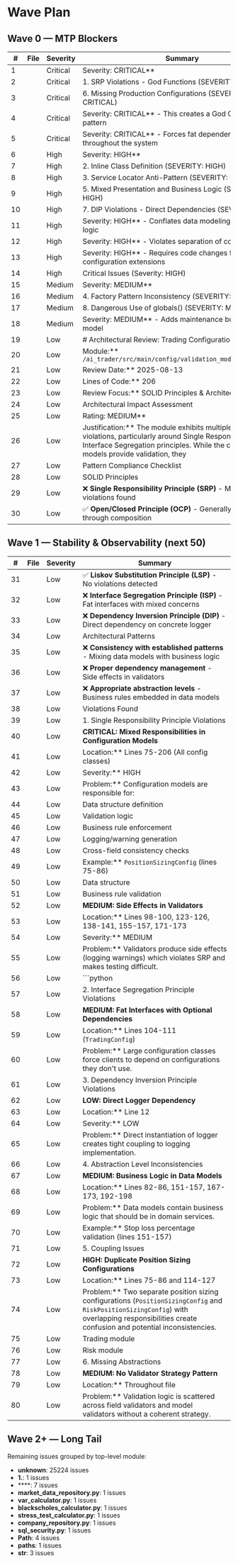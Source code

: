 # Wave Plan
## Wave 0 — MTP Blockers
| # | File | Severity | Summary |
|---|---|---|---|
| 1 |  | Critical | Severity: CRITICAL** |
| 2 |  | Critical | 1. SRP Violations - God Functions (SEVERITY: CRITICAL) |
| 3 |  | Critical | 6. Missing Production Configurations (SEVERITY: CRITICAL) |
| 4 |  | Critical | Severity: CRITICAL** - This creates a God Object anti-pattern |
| 5 |  | Critical | Severity: CRITICAL** - Forces fat dependencies throughout the system |
| 6 |  | High | Severity: HIGH** |
| 7 |  | High | 2. Inline Class Definition (SEVERITY: HIGH) |
| 8 |  | High | 3. Service Locator Anti-Pattern (SEVERITY: HIGH) |
| 9 |  | High | 5. Mixed Presentation and Business Logic (SEVERITY: HIGH) |
| 10 |  | High | 7. DIP Violations - Direct Dependencies (SEVERITY: HIGH) |
| 11 |  | High | Severity: HIGH** - Conflates data modeling with business logic |
| 12 |  | High | Severity: HIGH** - Violates separation of concerns |
| 13 |  | High | Severity: HIGH** - Requires code changes for configuration extensions |
| 14 |  | High | Critical Issues (Severity: HIGH) |
| 15 |  | Medium | Severity: MEDIUM** |
| 16 |  | Medium | 4. Factory Pattern Inconsistency (SEVERITY: MEDIUM) |
| 17 |  | Medium | 8. Dangerous Use of globals() (SEVERITY: MEDIUM) |
| 18 |  | Medium | Severity: MEDIUM** - Adds maintenance burden to core model |
| 19 |  | Low | # Architectural Review: Trading Configuration Models |
| 20 |  | Low | Module:** `/ai_trader/src/main/config/validation_models/trading.py` |
| 21 |  | Low | Review Date:** 2025-08-13 |
| 22 |  | Low | Lines of Code:** 206 |
| 23 |  | Low | Review Focus:** SOLID Principles & Architectural Integrity |
| 24 |  | Low | Architectural Impact Assessment |
| 25 |  | Low | Rating: MEDIUM** |
| 26 |  | Low | Justification:** The module exhibits multiple SOLID violations, particularly around Single Responsibility and Interface Segregation principles. While the configuration models provide validation, they  |
| 27 |  | Low | Pattern Compliance Checklist |
| 28 |  | Low | SOLID Principles |
| 29 |  | Low | ❌ **Single Responsibility Principle (SRP)** - Multiple violations found |
| 30 |  | Low | ✅ **Open/Closed Principle (OCP)** - Generally compliant through composition |

## Wave 1 — Stability & Observability (next 50)
| # | File | Severity | Summary |
|---|---|---|---|
| 31 |  | Low | ✅ **Liskov Substitution Principle (LSP)** - No violations detected |
| 32 |  | Low | ❌ **Interface Segregation Principle (ISP)** - Fat interfaces with mixed concerns |
| 33 |  | Low | ❌ **Dependency Inversion Principle (DIP)** - Direct dependency on concrete logger |
| 34 |  | Low | Architectural Patterns |
| 35 |  | Low | ❌ **Consistency with established patterns** - Mixing data models with business logic |
| 36 |  | Low | ❌ **Proper dependency management** - Side effects in validators |
| 37 |  | Low | ❌ **Appropriate abstraction levels** - Business rules embedded in data models |
| 38 |  | Low | Violations Found |
| 39 |  | Low | 1. Single Responsibility Principle Violations |
| 40 |  | Low | **CRITICAL: Mixed Responsibilities in Configuration Models** |
| 41 |  | Low | Location:** Lines 75-206 (All config classes) |
| 42 |  | Low | Severity:** HIGH |
| 43 |  | Low | Problem:** Configuration models are responsible for: |
| 44 |  | Low | Data structure definition |
| 45 |  | Low | Validation logic |
| 46 |  | Low | Business rule enforcement |
| 47 |  | Low | Logging/warning generation |
| 48 |  | Low | Cross-field consistency checks |
| 49 |  | Low | Example:** `PositionSizingConfig` (lines 75-86) |
| 50 |  | Low | Data structure |
| 51 |  | Low | Business rule validation |
| 52 |  | Low | **MEDIUM: Side Effects in Validators** |
| 53 |  | Low | Location:** Lines 98-100, 123-126, 138-141, 155-157, 171-173 |
| 54 |  | Low | Severity:** MEDIUM |
| 55 |  | Low | Problem:** Validators produce side effects (logging warnings) which violates SRP and makes testing difficult. |
| 56 |  | Low | ```python |
| 57 |  | Low | 2. Interface Segregation Principle Violations |
| 58 |  | Low | **MEDIUM: Fat Interfaces with Optional Dependencies** |
| 59 |  | Low | Location:** Lines 104-111 (`TradingConfig`) |
| 60 |  | Low | Problem:** Large configuration classes force clients to depend on configurations they don't use. |
| 61 |  | Low | 3. Dependency Inversion Principle Violations |
| 62 |  | Low | **LOW: Direct Logger Dependency** |
| 63 |  | Low | Location:** Line 12 |
| 64 |  | Low | Severity:** LOW |
| 65 |  | Low | Problem:** Direct instantiation of logger creates tight coupling to logging implementation. |
| 66 |  | Low | 4. Abstraction Level Inconsistencies |
| 67 |  | Low | **MEDIUM: Business Logic in Data Models** |
| 68 |  | Low | Location:** Lines 82-86, 151-157, 167-173, 192-198 |
| 69 |  | Low | Problem:** Data models contain business logic that should be in domain services. |
| 70 |  | Low | Example:** Stop loss percentage validation (lines 151-157) |
| 71 |  | Low | 5. Coupling Issues |
| 72 |  | Low | **HIGH: Duplicate Position Sizing Configurations** |
| 73 |  | Low | Location:** Lines 75-86 and 114-127 |
| 74 |  | Low | Problem:** Two separate position sizing configurations (`PositionSizingConfig` and `RiskPositionSizingConfig`) with overlapping responsibilities create confusion and potential inconsistencies. |
| 75 |  | Low | Trading module |
| 76 |  | Low | Risk module   |
| 77 |  | Low | 6. Missing Abstractions |
| 78 |  | Low | **MEDIUM: No Validator Strategy Pattern** |
| 79 |  | Low | Location:** Throughout file |
| 80 |  | Low | Problem:** Validation logic is scattered across field validators and model validators without a coherent strategy. |

## Wave 2+ — Long Tail
Remaining issues grouped by top-level module:
- **unknown**: 25224 issues
- **1.**: 1 issues
- ****: 7 issues
- **market_data_repository.py**: 1 issues
- **var_calculator.py**: 1 issues
- **blackscholes_calculator.py**: 1 issues
- **stress_test_calculator.py**: 1 issues
- **company_repository.py**: 1 issues
- **sql_security.py**: 1 issues
- **Path**: 4 issues
- **paths**: 1 issues
- **str**: 3 issues
